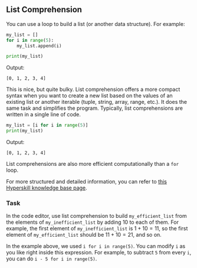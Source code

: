 ## List Comprehension

You can use a loop to build a list (or another data structure).
For example:

```python
my_list = []
for i in range(5):
    my_list.append(i)

print(my_list)
```
Output:
```text
[0, 1, 2, 3, 4]
```

This is nice, but quite bulky. List comprehension offers a more compact syntax when you want to create a new list based on the values of an existing list
or another iterable (tuple, string, array, range, etc.). It does the same task and simplifies the program. Typically, list comprehensions are written in a single line of code.

```python
my_list = [i for i in range(5)]
print(my_list)
```
Output:
```text
[0, 1, 2, 3, 4]
```
List comprehensions are also more efficient computationally than a `for` loop.

For more structured and detailed information, you can refer to [this Hyperskill knowledge base page](https://hyperskill.org/learn/step/6315).

### Task
In the code editor, use list comprehension to build `my_efficient_list` from the elements of `my_inefficient_list`
by adding $10$ to each of them. For example, the first element of `my_inefficient_list` is $1 + 10 = 11$,
so the first element of `my_efficient_list` should be $11 + 10 = 21$, and so on.


<div class="hint">

In the example above, we used `i for i in range(5)`. You can modify `i` as you like 
right inside this expression. For example, to subtract `5` from every `i`, you can do 
`i - 5 for i in range(5)`.
</div>